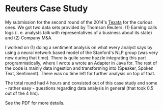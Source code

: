 # Reuters Case Study
My submission for the second round of the 2014's <a href="http://texata.com">Texata</a> for the curious ones. We got two data sets provided by Thomson Reuters: (1) Earning calls logs (i. e. analysts talk with representatives of a business about its state) and (2) Company M&A.

I worked on (1) doing a sentiment analysis on what every analyst says by using a neural network based model of the Stanford's NLP group (was very new during that time). There is quite some hazzle integrating this part programmatically, where I wrote a wrote an Adapter in Java for. The rest of the code is mainly data ingestion and transforming into (Speaker, Spoken Text, Sentiment). There was no time left for further analysis on top of that.

The total round had 4 hours and consisted out of this case study and some - rather easy - questions regarding data analysis in general (that took 0.5 out of the 4 hrs).

See the PDF for more details.
